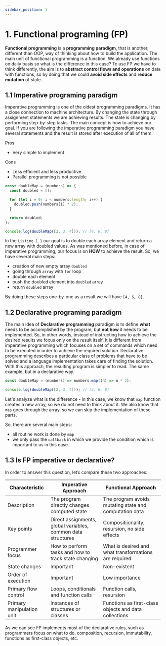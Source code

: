 ```yaml
---
sidebar_position: 1
---
```


# 1. Functional programing (FP)

**Functional programming** is a **programming paradigm**, that is another, different than OOP, way of thinking about how to build the application. The main unit of functional programming is a function. We already use functions on daily basis so what is the difference in this case? To use FP we have to think differently, the aim is to **abstract control flows and operations** on data with functions, so by doing that we could **avoid side effects** and **reduce mutation** of state.

## 1.1 Imperative programing paradigm

Imperative programming is one of the oldest programming paradigms. It has a close connection to machine architecture. By changing the state through assignment statements we are achieving results. The state is changing by performing step-by-step tasks. The main concept is how to achieve our goal. If you are following the imperative programming paradigm you have several statements and the result is stored after execution of all of them.

Pros
- Very simple to implement

Cons
- Less efficient and less productive
- Parallel programming is not possible

```js title="Listing 1.1"
const doubleMap = (numbers) => {
  const doubled = [];

  for (let i = 0; i < numbers.length; i++) {
    doubled.push(numbers[i] * 2);
  }

  return doubled;
};

console.log(doubleMap([2, 3, 4])); // [4, 6, 8]
```

In the `Listing 1.1` our goal is to double each array element and return a new array with doubled values. As was mentioned before, in case of imperative programming, our focus is on **HOW** to achieve the result. So, we have several main steps:

- creation of new empty array `doubled`
- going through `array` with `for` loop
- double each element
- push the doubled element into `doubled` array
- return `doubled` array

By doing these steps one-by-one as a result we will have `[4, 6, 8]`.

## 1.2 Declarative programing paradigm

The main idea of **Declarative programming** paradigm is to define **what** needs to be accomplished by the program, but **not how** it needs to be implemented. So, in other words, instead of instructing how to achieve the desired results we focus only on the result itself. It is different from imperative programming which focuses on a set of commands which need to be executed in order to achieve the required solution. Declarative programming describes a particular class of problems that have to be solved and a language implementation takes care of finding the solution. With this approach, the resulting program is simpler to read. The same example, but in a declarative way.

```js title="Listing 1.2"
const doubleMap = (numbers) => numbers.map((n) => n * 2);

console.log(doubleMap([2, 3, 4])); // [4, 6, 8]
```

Let's analyze what is the difference - in this case, we know that `map` function creates a new array, so we do not need to think about it. We also know that `map` goes through the array, so we can skip the implementation of these parts.

So, there are several main steps:
- all routine work is done by `map`
- we only pass the `callback` in which we provide the condition which is important to us in this case.

## 1.3 Is FP imperative or declarative?

In order to answer this question, let’s compare these two approaches:

| Characteristic            | Imperative Approach                                          | Functional Approach                                    |
| ------------------------- | ------------------------------------------------------------ | ------------------------------------------------------ |
| Description               | The program directly changes computed state                  | The program avoids mutating state and computation data |
| Key points                | Direct assignments, global variables, common data structures | Compositiionality, resursion, no side effects          |
| Programmer focus          | How to perform tasks and how to track state changing         | What is desired and what transformations are required  |
| State changes             | Important                                                    | Non-existent                                           |
| Order of execution        | Important                                                    | Low importance                                         |
| Primary flow control      | Loops, conditionals and function calls                       | Function calls, resursion                              |
| Primary manipulation unit | Instances of structures or classes                           | Functions as first-class objects and data collections  |

As we can see FP implements most of the declarative rules, such as programmers focus on what to do, composition, recursion, immutability, functions as first-class objects, etc.
